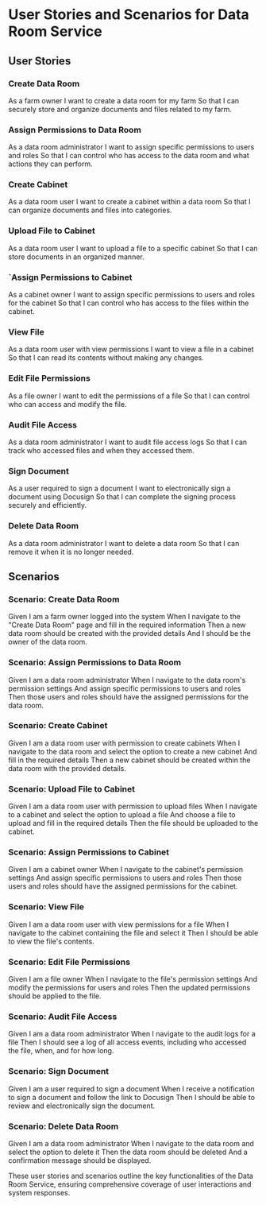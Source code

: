 # User Stories and Scenarios for Data Room Service
## User Stories

### Create Data Room

As a farm owner
I want to create a data room for my farm
So that I can securely store and organize documents and files related to my farm.

### Assign Permissions to Data Room

As a data room administrator
I want to assign specific permissions to users and roles
So that I can control who has access to the data room and what actions they can perform.

### Create Cabinet

As a data room user
I want to create a cabinet within a data room
So that I can organize documents and files into categories.

### Upload File to Cabinet

As a data room user
I want to upload a file to a specific cabinet
So that I can store documents in an organized manner.

### `Assign Permissions to Cabinet

As a cabinet owner
I want to assign specific permissions to users and roles for the cabinet
So that I can control who has access to the files within the cabinet.

### View File

As a data room user with view permissions
I want to view a file in a cabinet
So that I can read its contents without making any changes.

### Edit File Permissions

As a file owner
I want to edit the permissions of a file
So that I can control who can access and modify the file.

### Audit File Access

As a data room administrator
I want to audit file access logs
So that I can track who accessed files and when they accessed them.

### Sign Document

As a user required to sign a document
I want to electronically sign a document using Docusign
So that I can complete the signing process securely and efficiently.

### Delete Data Room

As a data room administrator
I want to delete a data room
So that I can remove it when it is no longer needed.

## Scenarios

### Scenario: Create Data Room

Given I am a farm owner logged into the system
When I navigate to the "Create Data Room" page and fill in the required information
Then a new data room should be created with the provided details
And I should be the owner of the data room.

### Scenario: Assign Permissions to Data Room

Given I am a data room administrator
When I navigate to the data room's permission settings
And assign specific permissions to users and roles
Then those users and roles should have the assigned permissions for the data room.

### Scenario: Create Cabinet

Given I am a data room user with permission to create cabinets
When I navigate to the data room and select the option to create a new cabinet
And fill in the required details
Then a new cabinet should be created within the data room with the provided details.

### Scenario: Upload File to Cabinet

Given I am a data room user with permission to upload files
When I navigate to a cabinet and select the option to upload a file
And choose a file to upload and fill in the required details
Then the file should be uploaded to the cabinet.

### Scenario: Assign Permissions to Cabinet

Given I am a cabinet owner
When I navigate to the cabinet's permission settings
And assign specific permissions to users and roles
Then those users and roles should have the assigned permissions for the cabinet.

### Scenario: View File

Given I am a data room user with view permissions for a file
When I navigate to the cabinet containing the file and select it
Then I should be able to view the file's contents.

### Scenario: Edit File Permissions

Given I am a file owner
When I navigate to the file's permission settings
And modify the permissions for users and roles
Then the updated permissions should be applied to the file.

### Scenario: Audit File Access

Given I am a data room administrator
When I navigate to the audit logs for a file
Then I should see a log of all access events, including who accessed the file, when, and for how long.

### Scenario: Sign Document

Given I am a user required to sign a document
When I receive a notification to sign a document and follow the link to Docusign
Then I should be able to review and electronically sign the document.

### Scenario: Delete Data Room

Given I am a data room administrator
When I navigate to the data room and select the option to delete it
Then the data room should be deleted
And a confirmation message should be displayed.

These user stories and scenarios outline the key functionalities of the Data Room Service, ensuring comprehensive coverage of user interactions and system responses.
